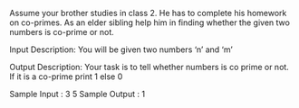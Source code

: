 Assume your brother studies in class 2. He has to  complete his homework on co-primes. As an elder sibling help him in finding whether the given two numbers is co-prime or not.

Input Description:
You will be given two numbers ‘n’ and ‘m’

Output Description:
Your task is to tell whether numbers is co prime or not. If it is a co-prime print 1 else 0

Sample Input :
3 5
Sample Output :
1
